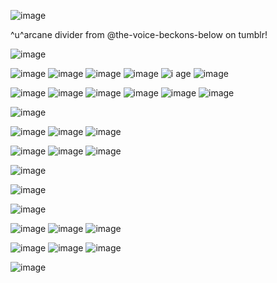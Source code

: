 



![image](https://64.media.tumblr.com/38010f71eff93aa77be791a6a6c4d011/4c4a9a7b84eb7caa-a5/s400x600/1c15331a567765c7a9eb66da959ff88ac7ea5307.gifv)



^u^arcane divider from @the-voice-beckons-below on tumblr!


![image](https://64.media.tumblr.com/f8c85648587ede6bfeee5a80768ba509/24c78518d0096409-23/s2048x3072/729e5027b5190e2feb3392cf802bda010f7d4cf3.png)


![image](https://64.media.tumblr.com/1c91e96d34f2bde233023584a9a0b131/181ef86fd5fa91d2-df/s100x200/ef3ba58bcc09a5cf0d8434122e373b33b1c3aa5f.gifv)
![image](https://64.media.tumblr.com/a43abfe74b7f87ede8bbf4c70381b4db/181ef86fd5fa91d2-32/s100x200/3ac9f407ee7754f4dc6862d69a31ae9b986738f0.gifv)
![image](https://64.media.tumblr.com/9b7f904bc044ab2bdde35631920580b8/181ef86fd5fa91d2-bc/s100x200/10e5c29b0fd78f348d4f440348526ac33419d85e.gifv)
![image](https://64.media.tumblr.com/fa787a9840c26e9d280e7f72fb2e540b/ef52e834644ced43-ee/s250x400/1b0787c528690836edfa9f7faf1c826a08385eeb.gifv)
![i age](https://64.media.tumblr.com/9286efa9cc52aa37470952c26e9a02b7/2ae7a63d2b103366-dc/s100x200/5ab36691131561c1de7337dec8262b4b5ef8018b.gifv)
![image](https://64.media.tumblr.com/b40405167716b641c07ce4a64a3f86d4/389edd42d3c2fbdf-06/s100x200/6a7b519af5d5cee647076250db87a1c4db80e39f.gifv)

![image](https://64.media.tumblr.com/5319398d803723eaa87b03ebc7d59057/ef52e834644ced43-3a/s250x400/86f5c0f8b05d2caabb16c35a7ed13f81f3f1f170.gifv)
![image](https://64.media.tumblr.com/93814677586b092d8a93d53787f1455a/76ca37f2e72b9e5e-ed/s100x200/529fbca5f58171de7ae6c9882cd0a4e80e921110.gifv)
![image](https://64.media.tumblr.com/932e11ab05750b5d77d08a7d72ffc686/389edd42d3c2fbdf-d1/s100x200/5e235f0325d79403615072aa70c0fa0f9b339ec7.gifv)
![image](https://64.media.tumblr.com/cabf468f2d5a024e41ceafe5b69a586a/181ef86fd5fa91d2-2e/s100x200/3c4e495b29a66a46cf60b886cebb7bc0963b474b.gifv)
![image](https://64.media.tumblr.com/542c5601c2267ebe37c85ef973d56228/181ef86fd5fa91d2-5f/s100x200/c65081e8d7890be7dc4eda80cf21f53a1892a5b2.gifv)
![image](https://64.media.tumblr.com/2c2004cb4eea57360236232b33097d45/181ef86fd5fa91d2-e5/s100x200/b6c875c277b2e2167e3d782b7aff608efe0beddd.gifv)




![image](https://64.media.tumblr.com/c70f686f0b27b83aa11e98456a8d33c5/1a7499e8ed08e8b1-4a/s640x960/344e39f043da36d54408dd07168b4ef399f5639a.pnj)




![image](https://images-wixmp-ed30a86b8c4ca887773594c2.wixmp.com/f/668320ee-f33b-41b2-a769-76b8b10407a7/d58le6h-12703275-7877-4ce8-b2d8-37a6ada20d2a.png?token=eyJ0eXAiOiJKV1QiLCJhbGciOiJIUzI1NiJ9.eyJzdWIiOiJ1cm46YXBwOjdlMGQxODg5ODIyNjQzNzNhNWYwZDQxNWVhMGQyNmUwIiwiaXNzIjoidXJuOmFwcDo3ZTBkMTg4OTgyMjY0MzczYTVmMGQ0MTVlYTBkMjZlMCIsIm9iaiI6W1t7InBhdGgiOiJcL2ZcLzY2ODMyMGVlLWYzM2ItNDFiMi1hNzY5LTc2YjhiMTA0MDdhN1wvZDU4bGU2aC0xMjcwMzI3NS03ODc3LTRjZTgtYjJkOC0zN2E2YWRhMjBkMmEucG5nIn1dXSwiYXVkIjpbInVybjpzZXJ2aWNlOmZpbGUuZG93bmxvYWQiXX0.4zmzc0PwumwiXnlTdAYHGpDS2jU_mmddapSH4FptD6w)
![image](https://images-wixmp-ed30a86b8c4ca887773594c2.wixmp.com/f/4b99106a-3402-4f73-b3ea-ccea471b98e1/d6oaqhg-a5e6555f-7f40-4fae-9bd0-d5eb55c8aea5.png/v1/fill/w_99,h_55,q_80,strp/roxy_lalonde_stamp_by_millionsofstamps_d6oaqhg-fullview.jpg?token=eyJ0eXAiOiJKV1QiLCJhbGciOiJIUzI1NiJ9.eyJzdWIiOiJ1cm46YXBwOjdlMGQxODg5ODIyNjQzNzNhNWYwZDQxNWVhMGQyNmUwIiwiaXNzIjoidXJuOmFwcDo3ZTBkMTg4OTgyMjY0MzczYTVmMGQ0MTVlYTBkMjZlMCIsIm9iaiI6W1t7ImhlaWdodCI6Ijw9NTUiLCJwYXRoIjoiXC9mXC80Yjk5MTA2YS0zNDAyLTRmNzMtYjNlYS1jY2VhNDcxYjk4ZTFcL2Q2b2FxaGctYTVlNjU1NWYtN2Y0MC00ZmFlLTliZDAtZDVlYjU1YzhhZWE1LnBuZyIsIndpZHRoIjoiPD05OSJ9XV0sImF1ZCI6WyJ1cm46c2VydmljZTppbWFnZS5vcGVyYXRpb25zIl19.cNSJdvhJ87L3kVQg1lPQt91pJSdgnRIzJnUR8eDzQ08)
![image](https://64.media.tumblr.com/24a0cc79a3226da9a5f323d0c64c29d7/e99f5fa9ef28966c-e3/s100x200/8119a9d44f80eac9ca6e3e0e8baec9b3798d50db.pnj)



![image](https://64.media.tumblr.com/63a649dca7f4ee0c0d90fa0e5547df3b/e9001c81893da2e0-79/s100x200/0ba9d6e491b9fea8208db63bea739371783a4c2f.pnj)
![image](https://64.media.tumblr.com/10e3bdf329faed50e567d0bd22e2a295/f932c852b906bc08-c3/s100x200/4db27c50ff3d00794284d412886b0e6b0331c65c.gifv)
![image](https://64.media.tumblr.com/2d9bcfc98648344dc4a4f80289051ff8/fefbda9ca24e67d8-82/s100x200/c662c141ff9ab9ba2bcc0977be738939a1218ebc.gifv)


![image](https://64.media.tumblr.com/40fd4e4352aeb36975cae21af655f9b6/73f3a61cc969dd29-0e/s250x400/cbb30d26101dbf73a2fe633faf3cfc2c3928655d.pnj)

![image](https://64.media.tumblr.com/c70f686f0b27b83aa11e98456a8d33c5/1a7499e8ed08e8b1-4a/s640x960/344e39f043da36d54408dd07168b4ef399f5639a.pnj)



![image](https://64.media.tumblr.com/aed888220bc51301864b8100c6741e36/7dcd826b41c46fd3-b4/s250x400/06863de1df0e2d198c494fb9f8dca04db6492077.gifv)



![image](https://64.media.tumblr.com/f5e251f36db50d4225fc21b8eaeaedc6/a74fd9ca288a1444-9d/s100x200/ca37d30f049512e2168393b1d527f537d84be016.pnj) ![image](https://64.media.tumblr.com/025a05b03d7680ab86440eded44d1108/97b18411d5b0209e-79/s100x200/fd0b8f3f8180ccd73f9a31b429b6d4269db4321b.gifv) ![image](https://64.media.tumblr.com/2a62b86a7d9f42bb2e635227853337a1/a74fd9ca288a1444-a4/s75x75_c1/a63eaf9bb84b7f588df553bd3cda8a3da3b28c6c.gifv)

![image](https://64.media.tumblr.com/d53dba7dd3d807276397e82e147d1a7e/a74fd9ca288a1444-59/s100x200/8de377d27e2edfaea62ec4b31116ff8c5c25283c.gifv)  ![image](https://64.media.tumblr.com/f0e1b28c94fbd144f6c94a60dc7790d9/a74fd9ca288a1444-5d/s100x200/6b0aceae3cbac249aef6226ffeb38503cf38328c.gifv) ![image](https://64.media.tumblr.com/cd46b857b3baba837b77834250da531d/a74fd9ca288a1444-f4/s75x75_c1/4a4a5c7f967a989ae9a2cd6f505296909dcc5d22.gifv)

![image](https://64.media.tumblr.com/fe38304d789189aa390c70f34f1b2903/eb72a6d86decc9aa-e4/s250x400/7da5028911636f0abf27dd5a4225cd8fafca3845.pnj)



